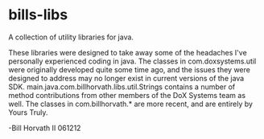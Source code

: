 bills-libs
==========

A collection of utility libraries for java.

These libraries were designed to take away some of the headaches I've personally experienced coding in java. The classes in com.doxsystems.util were originally developed quite some time ago, and the issues they were designed to address may no longer exist in current versions of the java SDK. main.java.com.billhorvath.libs.util.Strings contains a number of method contributions from other members of the DoX Systems team as well. The classes in com.billhorvath.* are more recent, and are entirely by Yours Truly.

-Bill Horvath II
061212
